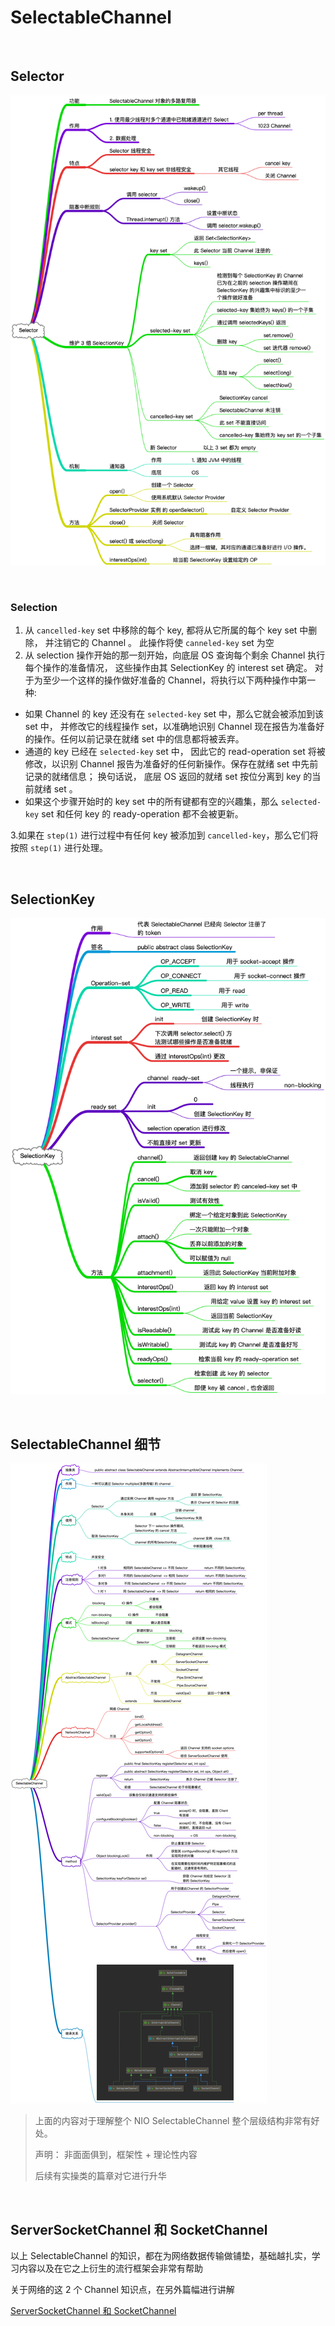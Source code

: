 # SelectableChannel

&nbsp;

## Selector

![nio channel selector](images/nio-channel-selector.png)

&nbsp;

### Selection

1. 从 `cancelled-key` set 中移除的每个 key, 都将从它所属的每个 key set 中删除， 并注销它的 Channel 。 此操作将使 `canneled-key` set 为空 
2. 从 selection 操作开始的那一刻开始，向底层 OS 查询每个剩余 Channel 执行每个操作的准备情况， 这些操作由其 SelectionKey 的 interest set 确定。 对于为至少一个这样的操作做好准备的 Channel，将执行以下两种操作中第一种:

- 如果 Channel 的 key 还没有在 `selected-key` set 中，那么它就会被添加到该 set 中， 并修改它的线程操作 set，以准确地识别 Channel 现在报告为准备好的操作。任何以前记录在就绪 set 中的信息都将被丢弃。
- 通道的 key 已经在 `selected-key` set 中， 因此它的 read-operation set 将被修改，以识别 Channel 报告为准备好的任何新操作。保存在就绪 set 中先前记录的就绪信息； 换句话说， 底层 OS 返回的就绪 set 按位分离到 key 的当前就绪 set 。
- 如果这个步骤开始时的 key set 中的所有键都有空的兴趣集，那么 `selected-key` set 和任何 key 的 ready-operation 都不会被更新。

3.如果在 `step(1)` 进行过程中有任何 key 被添加到 `cancelled-key`，那么它们将按照 `step(1)` 进行处理。

&nbsp;

## SelectionKey

![nio channel selectionkey](images/nio-channel-selectionkey.png)

&nbsp;

## SelectableChannel 细节

![nio channel selectablechannel](images/nio-channel-selectable-channel.png)

> 上面的内容对于理解整个 NIO SelectableChannel 整个层级结构非常有好处。
>
> 声明： 非面面俱到，框架性 + 理论性内容
>
> 后续有实操类的篇章对它进行升华

&nbsp;

## ServerSocketChannel 和  SocketChannel

以上 SelectableChannel 的知识，都在为网络数据传输做铺垫，基础越扎实，学习内容以及在它之上衍生的流行框架会非常有帮助

关于网络的这 2 个 Channel 知识点，在另外篇幅进行讲解

[ServerSocketChannel 和 SocketChannel](nio-channel-serversocket-and-socket-channel.md)

&nbsp;



&nbsp;



&nbsp;





&nbsp;



